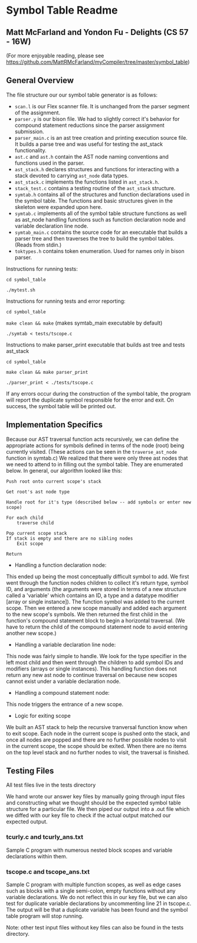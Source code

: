 # Symbol Table Readme
## Matt McFarland and Yondon Fu - Delights (CS 57 - 16W)
(For more enjoyable reading, please see https://github.com/MattRMcFarland/myCompiler/tree/master/symbol_table)

## General Overview
The file structure our our symbol table generator is as follows:

* `scan.l` is our Flex scanner file. It is unchanged from the parser segment of the assignment.
* `parser.y` is our bison file. We had to slightly correct it's behavior for compound statement reductions since the parser assignment submission.
* `parser_main.c` is an ast tree creation and printing execution source file. It builds a parse tree and was useful for testing the ast_stack functionality.
* `ast.c` and `ast.h` contain the AST node naming conventions and functions used in the parser.
* `ast_stack.h` declares structures and functions for interacting with a stack devoted to carrying `ast_node` data types.
* `ast_stack.c` implements the functions listed in `ast_stack.h`.
* `stack_test.c` contains a testing routine of the `ast_stack` structure.
* `symtab.h` contains all of the structures and function declarations used in the symbol table. The functions and basic structures given in the skeleton were expanded upon here.
* `symtab.c` implements all of the symbol table structure functions as well as ast_node handling functions such as function declaration node and variable declaration line node.
* `symtab_main.c` contains the source code for an executable that builds a parser tree and then traverses the tree to build the symbol tables. (Reads from stdin.)
* `toktypes.h` contains token enumeration. Used for names only in bison parser.

Instructions for running tests:

`cd symbol_table`

`./mytest.sh`

Instructions for running tests and error reporting:

`cd symbol_table`

`make clean && make` (makes symtab_main executable by default)

`./symtab < tests/tscope.c`

Instructions to make parser_print executable that builds ast tree and tests ast_stack

`cd symbol_table`

`make clean && make parser_print`

`./parser_print < ./tests/tscope.c`

If any errors occur during the construction of the symbol table, the program will report the duplicate symbol responsible for the error and exit. On success, the symbol table will be printed out.

## Implementation Specifics

Because our AST traversal function acts recursively, we can define the appropriate actions for symbols defined in terms of the node (root) being currently visited. (These actions can be seen in the `traverse_ast_node` function in symtab.c) We realized that there were only three ast nodes that we need to attend to in filling out the symbol table. They are enumerated below. In general, our algorithm looked like this: 

```
Push root onto current scope's stack

Get root's ast node type

Handle root for it's type (described below -- add symbols or enter new scope)

For each child
	traverse child

Pop current scope stack
If stack is empty and there are no sibling nodes
	Exit scope

Return
```

* Handling a function declaration node:

This ended up being the most conceptually difficult symbol to add. We first went through the function nodes children to collect it's return type, symbol ID, and arguments (the arguments were stored in terms of a new structure called a 'variable' which contains an ID, a type and a datatype modifier [array or single instance]). The function symbol was added to the current scope. Then we entered a new scope manually and added each argument to the new scope's symbols. We then returned the first child in the function's compound statement block to begin a horizontal traversal. (We have to return the child of the compound statement node to avoid entering another new scope.) 


* Handling a variable declaration line node:

This node was fairly simple to handle. We look for the type specifier in the left most child and then went through the children to add symbol IDs and modifiers (arrays or single instances). This handling function does not return any new ast node to continue traversal on because new scopes cannot exist under a variable declaration node.

* Handling a compound statement node:

This node triggers the entrance of a new scope.

* Logic for exiting scope

We built an AST stack to help the recursive tranversal function know when to exit scope. Each node in the current scope is pushed onto the stack, and once all nodes are popped and there are no further possible nodes to visit in the current scope, the scope should be exited. When there are no items on the top level stack and no further nodes to visit, the traversal is finished.

## Testing Files
All test files live in the tests directory

We hand wrote our answer key files by manually going through input files and constructing what we thought should be the expected symbol table structure for a particular file. We then piped our output into a .out file which we diffed with our key file to check if the actual output matched our expected output.

### tcurly.c and tcurly_ans.txt
Sample C program with numerous nested block scopes and variable declarations within them.

### tscope.c and tscope_ans.txt
Sample C program with multiple function scopes, as well as edge cases such as blocks with a single semi-colon, empty functions without any variable declarations. We do not reflect this in our key file, but we can also test for duplicate variable declarations by uncommenting line 21 in tscope.c. The output will be that a duplicate variable has been found and the symbol table program will stop running.

Note: other test input files without key files can also be found in the tests directory.



